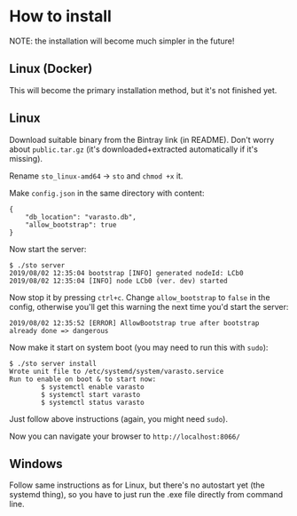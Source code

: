 How to install
==============

NOTE: the installation will become much simpler in the future!


Linux (Docker)
--------------

This will become the primary installation method, but it's not finished yet.


Linux
-----

Download suitable binary from the Bintray link (in README). Don't worry about `public.tar.gz`
(it's downloaded+extracted automatically if it's missing).

Rename `sto_linux-amd64` -> `sto` and `chmod +x` it.

Make `config.json` in the same directory with content:

```
{	
	"db_location": "varasto.db",
	"allow_bootstrap": true
}
```

Now start the server:

```
$ ./sto server
2019/08/02 12:35:04 bootstrap [INFO] generated nodeId: LCb0
2019/08/02 12:35:04 [INFO] node LCb0 (ver. dev) started
```

Now stop it by pressing `ctrl+c`. Change `allow_bootstrap` to `false` in the config,
otherwise you'll get this warning the next time you'd start the server:

```
2019/08/02 12:35:52 [ERROR] AllowBootstrap true after bootstrap already done => dangerous
```

Now make it start on system boot (you may need to run this with `sudo`):

```
$ ./sto server install
Wrote unit file to /etc/systemd/system/varasto.service
Run to enable on boot & to start now:
        $ systemctl enable varasto
        $ systemctl start varasto
        $ systemctl status varasto
```

Just follow above instructions (again, you might need `sudo`).

Now you can navigate your browser to `http://localhost:8066/`


Windows
-------

Follow same instructions as for Linux, but there's no autostart yet (the systemd thing),
so you have to just run the .exe file directly from command line.
